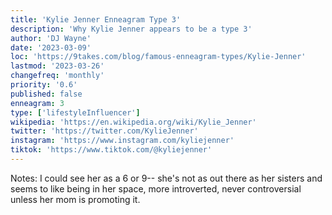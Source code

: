 ```yaml
---
title: 'Kylie Jenner Enneagram Type 3'
description: 'Why Kylie Jenner appears to be a type 3'
author: 'DJ Wayne'
date: '2023-03-09'
loc: 'https://9takes.com/blog/famous-enneagram-types/Kylie-Jenner'
lastmod: '2023-03-26'
changefreq: 'monthly'
priority: '0.6'
published: false
enneagram: 3
type: ['lifestyleInfluencer']
wikipedia: 'https://en.wikipedia.org/wiki/Kylie_Jenner'
twitter: 'https://twitter.com/KylieJenner'
instagram: 'https://www.instagram.com/kyliejenner'
tiktok: 'https://www.tiktok.com/@kyliejenner'
---
```

Notes: I could see her as a 6 or 9-- she's not as out there as her sisters and seems to like being in her space, more introverted, never controversial unless her mom is promoting it.